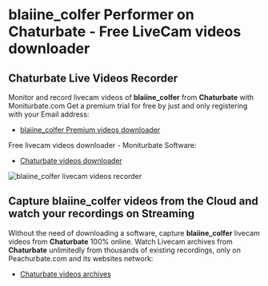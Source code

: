 # blaiine_colfer Performer on Chaturbate - Free LiveCam videos downloader

## Chaturbate Live Videos Recorder

Monitor and record livecam videos of **blaiine_colfer** from **Chaturbate** with Moniturbate.com
Get a premium trial for free by just and only registering with your Email address:
* [blaiine_colfer Premium videos downloader](https://moniturbate.com/request-demo-licence-key.html)

Free livecam videos downloader - Moniturbate Software:
* [Chaturbate videos downloader](https://moniturbate.com/moniturbate-download-software.html)

![blaiine_colfer livecam videos recorder](https://peachurnet.com/templates/moniturbate-software.png)


## Capture blaiine_colfer videos from the Cloud and watch your recordings on Streaming

Without the need of downloading a software, capture **blaiine_colfer** livecam videos from **Chaturbate** 100% online.
Watch Livecam archives from **Chaturbate** unlimitedly from thousands of existing recordings, only on Peachurbate.com and its websites network:
* [Chaturbate videos archives](https://peachurnet.com/)